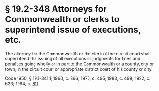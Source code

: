 # § 19.2-348 Attorneys for Commonwealth or clerks to superintend issue of executions, etc.

<p>The attorney for the Commonwealth or the clerk of the circuit court shall superintend the issuing of all executions or judgments for fines and penalties going wholly or in part to the Commonwealth or a county, city or town, in the circuit court or appropriate district court of his county or city.</p><p>Code 1950, § 19.1-341.1; 1960, c. 366; 1975, c. 495; 1983, c. 499; 1992, c. 623; 1994, c. <a href='http://lis.virginia.gov/cgi-bin/legp604.exe?941+ful+CHAP0811'>811</a>.</p>